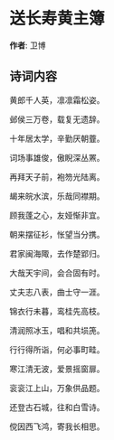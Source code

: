 # 送长寿黄主簿

**作者**: 卫博

## 诗词内容

黄郎千人英，凛凛霜松姿。

邺侯三万卷，载复无遗辞。

十年居太学，辛勤厌朝虀。

词场事雄俊，傲睨深丛罴。

再拜天子前，袍笏光陆离。

朅来皖水滨，乐哉同襟期。

顾我蓬之心，友娅惭非宜。

朝来摆征衫，怅望当分携。

君家闽海陬，去作楚郢归。

大哉天宇间，会合固有时。

丈夫志八表，曲士守一涯。

锦衣行未暮，鸾桂先高枝。

清润照冰玉，唱和共埙箎。

行行得所诣，何必事町畦。

寒江清无波，爱景摇窗扉。

衮衮江上山，万象供品题。

还登古石城，往和白雪诗。

傥因西飞鸿，寄我长相思。


